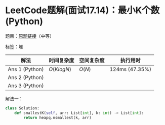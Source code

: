 # LeetCode题解(面试17.14)：最小K个数(Python)

题目：[原题链接](https://leetcode-cn.com/problems/smallest-k-lcci/)（中等）

标签：堆

| 解法           | 时间复杂度 | 空间复杂度 | 执行用时       |
| -------------- | ---------- | ---------- | -------------- |
| Ans 1 (Python) | $O(KlogN)$ | $O(N)$     | 124ms (47.35%) |
| Ans 2 (Python) |            |            |                |
| Ans 3 (Python) |            |            |                |

解法一：

```python
class Solution:
    def smallestK(self, arr: List[int], k: int) -> List[int]:
        return heapq.nsmallest(k, arr)
```